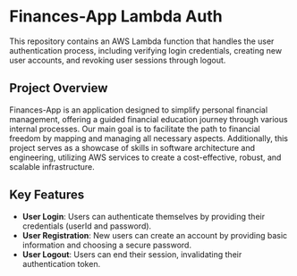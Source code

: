 # Finances-App Lambda Auth

This repository contains an AWS Lambda function that handles the user authentication process, including verifying login credentials, creating new user accounts, and revoking user sessions through logout.

## Project Overview

Finances-App is an application designed to simplify personal financial management, offering a guided financial education journey through various internal processes. Our main goal is to facilitate the path to financial freedom by mapping and managing all necessary aspects. Additionally, this project serves as a showcase of skills in software architecture and engineering, utilizing AWS services to create a cost-effective, robust, and scalable infrastructure.

## Key Features

- **User Login**: Users can authenticate themselves by providing their credentials (userId and password).
- **User Registration**: New users can create an account by providing basic information and choosing a secure password.
- **User Logout**: Users can end their session, invalidating their authentication token.
